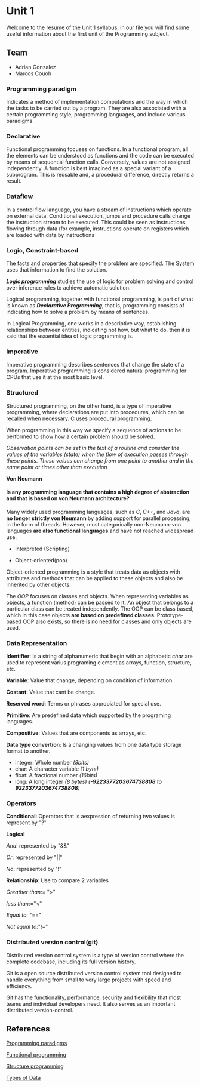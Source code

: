 # Unit 1

Welcome to the resume of the Unit 1 syllabus, in our file you will find some useful information about the first unit of the Programming subject.

## Team
+ Adrian Gonzalez
+ Marcos Couoh


### Programming paradigm

Indicates a method of implementation computations and the way in which the tasks to be carried out by a program. They are also associated with a certain programming style, programming languages, and include various paradigms.
 

### Declarative

Functional programming focuses on functions. In a functional program, all the elements can be understood as functions and the code can be executed by means of sequential function calls. Conversely, values ​​are not assigned independently. A function is best imagined as a special variant of a subprogram. This is reusable and, a procedural difference, directly returns a result.


### Dataflow


In a control flow language, you have a stream of instructions which operate on external data. Conditional execution, jumps and procedure calls change the instruction stream to be executed. This could be seen as instructions flowing through data (for example, instructions operate on registers which are loaded with data by instructions


### Logic, Constraint-based

The facts and properties that specify the problem are specified. The
System uses that information to find the solution.

**_Logic programming_** studies the use of logic for problem solving and control over inference rules to achieve automatic solution.

Logical programming, together with functional programming, is part of what is known as **_Declarative Programming_**, that is, programming consists of indicating how to solve a problem by means of sentences. 

In Logical Programming, one works in a descriptive way, establishing relationships between entities, indicating not how, but what to do, then it is said that the essential idea of logic programming is.


### Imperative

Imperative programming describes sentences that change the state of a program. Imperative programming is considered natural programming for CPUs that use it at the most basic level.

### Structured

Structured programming, on the other hand, is a type of imperative programming, where declarations are put into procedures, which can be recalled when necessary. C uses procedural programming.

When programming in this way we specify a sequence of actions to be performed to show how a certain problem should be solved.

_Observation points can be set in the text of a routine and consider the values of the variables (state) when the flow of execution passes through these points. These values can change from one point to another and in the same point at times other than execution_

**Von Neumann**

#### Is any programming language that contains a high degree of abstraction and that is based on von Neumann architecture?
Many widely used programming languages, such as _C_, _C++_, and _Java_, are **no longer strictly von Neumann** by adding support for parallel processing, in the form of threads. However, most categorically non-Neumann-von languages **are also functional languages** and have not reached widespread use.


+ Interpreted (Scripting) 

+ Object-oriented(poo)

Object-oriented programming is a style that treats data as objects with attributes and methods that can be applied to these objects and also be inherited by other objects.

The _OOP_ focuses on classes and objects. When representing variables as objects, a function (method) can be passed to it. An object that belongs to a particular class can be treated independently. The OOP can be class based, which in this case objects **are based on predefined classes**. Prototype-based OOP also exists, so there is no need for classes and only objects are used.


### Data Representation

**Identifier**: Is a string of alphanumeric that begin with an alphabetic _char_ are used to represent varius programing element as arrays, function, structure, etc.

**Variable**: Value that change, depending on condition of information.

**Costant**: Value that cant be change.

**Reserved word**: Terms or phrases appropiated for special use.

**Primitive**: Are predefined data which supported by the programing languages.

**Compositive**: Values that are components as arrays, etc.

**Data type convertion**: Is a changing values from one data type storage format to another.

+ integer: Whole number _(8bits)_
+ char: A character variable _(1 byte)_
+ float: A fractional number _(16bits)_
+ long: A long integer _(8 bytes) (**-9223377203674738808** to **9223377203674738808**)_


### Operators

**Conditional**: Operators that is aexpression of returning two values is represent by "?"

**Logical**

_And_: represented by "&&"

_Or_: represented by "||"

_No_: represented by "!"

**Relationship**: Use to compare 2 variables

_Greather than_:= ">"

_less than_:="<"

_Equal to_: "=="

_Not equal to_:"!="


### Distributed version control(git)

Distributed version control system is a type of version control where the complete codebase, including its full version history.

Git is a open source distributed version control system tool designed to handle everything from small to very large projects with speed and efficiency. 

Git has the functionality, performance, security and flexibility that most teams and individual developers need. It also serves as an important distributed version-control.


## References

[Programming paradigms](https://desarrollo.espino.info/la-alegria-de-programar/los-paradigmas-de-programacion.html)

[Functional programming](https://codigofacilito.com/articulos/programacion-funcional)

[Structure programming](https://www.ecured.cu/Programacion_estructuradahttps://www.ecured.cu/Programacion_estructurada)

[Types of Data](http://decsai.ugr.es/~jfv/ed1/c/cdrom/cap2/cap24.htm)
